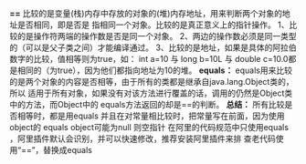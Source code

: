 **==** 
比较的是变量(栈)内存中存放的对象的(堆)内存地址，用来判断两个对象的地址是否相同，即是否是
指相同一个对象。比较的是真正意义上的指针操作。
1、比较的是操作符两端的操作数是否是同一个对象。
2、两边的操作数必须是同一类型的（可以是父子类之间）才能编译通过。
3、比较的是地址，如果是具体的阿拉伯数字的比较，值相等则为true，如：
int a=10 与 long b=10L 与 double c=10.0都是相同的（为true），因为他们都指向地址为10的堆。
**equals：**
equals用来比较的是两个对象的内容是否相等，由于所有的类都是继承自java.lang.Object类的，所以
适用于所有对象，如果没有对该方法进行覆盖的话，调用的仍然是Object类中的方法，而Object中的
equals方法返回的却是==的判断。
**总结：**
所有比较是否相等时，都是用equals 并且在对常量相比较时，把常量写在前面，因为使用object的
equals object可能为null 则空指针
在阿里的代码规范中只使用equals ，阿里插件默认会识别，并可以快速修改，推荐安装阿里插件来排
查老代码使用“==”，替换成equals